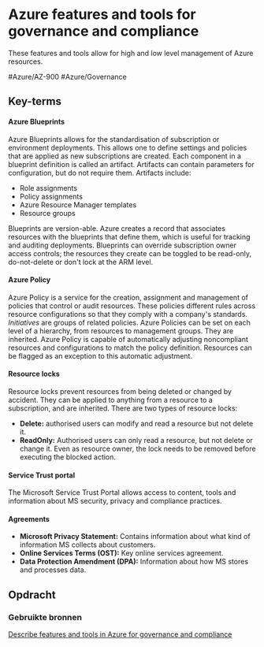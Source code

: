# Azure features and tools for governance and compliance
These features and tools allow for high and low level management of Azure resources.

#Azure/AZ-900 #Azure/Governance

## Key-terms
#### Azure Blueprints
Azure Blueprints allows for the standardisation of subscription or environment deployments. This allows one to define settings and policies that are applied as new subscriptions are created. Each component in a blueprint definition is called an artifact. Artifacts can contain parameters for configuration, but do not require them. Artifacts include:
* Role assignments
* Policy assignments
* Azure Resource Manager templates
* Resource groups

Blueprints are version-able. Azure creates a record that associates resources with the blueprints that define them, which is useful for tracking and auditing deployments. Blueprints can override subscription owner access controls; the resources they create can be toggled to be read-only, do-not-delete or don't lock at the ARM level.

#### Azure Policy
Azure Policy is a service for the creation, assignment and management of policies that control or audit resources. These policies different rules across resource configurations so that they comply with a company's standards. *Initiatives* are groups of related policies. Azure Policies can be set on each level of a hierarchy, from resources to management groups. They are inherited. Azure Policy is capable of automatically adjusting noncompliant resources and configurations to match the policy definition. Resources can be flagged as an exception to this automatic adjustment.

#### Resource locks
Resource locks prevent resources from being deleted or changed by accident. They can be applied to anything from a resource to a subscription, and are inherited. There are two types of resource locks:
* **Delete:** authorised users can modify and read a resource but not delete it.
* **ReadOnly:** Authorised users can only read a resource, but not delete or change it.
Even as resource owner, the lock needs to be removed before executing the blocked action.

#### Service Trust portal
The Microsoft Service Trust Portal allows access to content, tools and information about MS security, privacy and compliance practices.

#### Agreements
* **Microsoft Privacy Statement:** Contains information about what kind of information MS collects about customers.
* **Online Services Terms (OST):** Key online services agreement.
* **Data Protection Amendment (DPA):** Information about how MS stores and processes data.

## Opdracht
### Gebruikte bronnen
[Describe features and tools in Azure for governance and compliance](https://learn.microsoft.com/en-us/training/modules/describe-features-tools-azure-for-governance-compliance/) 
